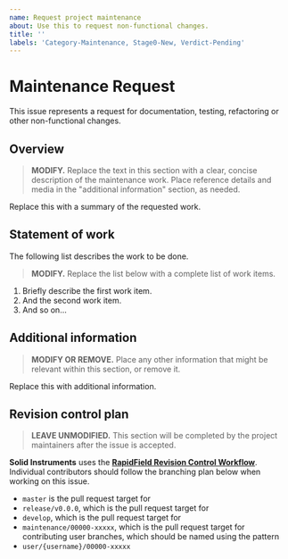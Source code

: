 ```yaml
---
name: Request project maintenance
about: Use this to request non-functional changes.
title: ''
labels: 'Category-Maintenance, Stage0-New, Verdict-Pending'
---
```


# Maintenance Request

This issue represents a request for documentation, testing, refactoring or other non-functional changes.

## Overview

> **MODIFY.** Replace the text in this section with a clear, concise description of the maintenance work. Place reference details and media in the "additional information" section, as needed.

Replace this with a summary of the requested work.

## Statement of work

The following list describes the work to be done.

> **MODIFY.** Replace the list below with a complete list of work items.

1. Briefly describe the first work item.
2. And the second work item.
3. And so on...

## Additional information

> **MODIFY OR REMOVE.** Place any other information that might be relevant within this section, or remove it.

Replace this with additional information.

## Revision control plan

> **LEAVE UNMODIFIED.** This section will be completed by the project maintainers after the issue is accepted.

**Solid Instruments** uses the [**RapidField Revision Control Workflow**](../../CONTRIBUTING.md#revision-control-strategy). Individual contributors should follow the branching plan below when working on this issue.

- `master` is the pull request target for
- `release/v0.0.0`, which is the pull request target for
- `develop`, which is the pull request target for
- `maintenance/00000-xxxxx`, which is the pull request target for contributing user branches, which should be named using the pattern
- `user/{username}/00000-xxxxx`